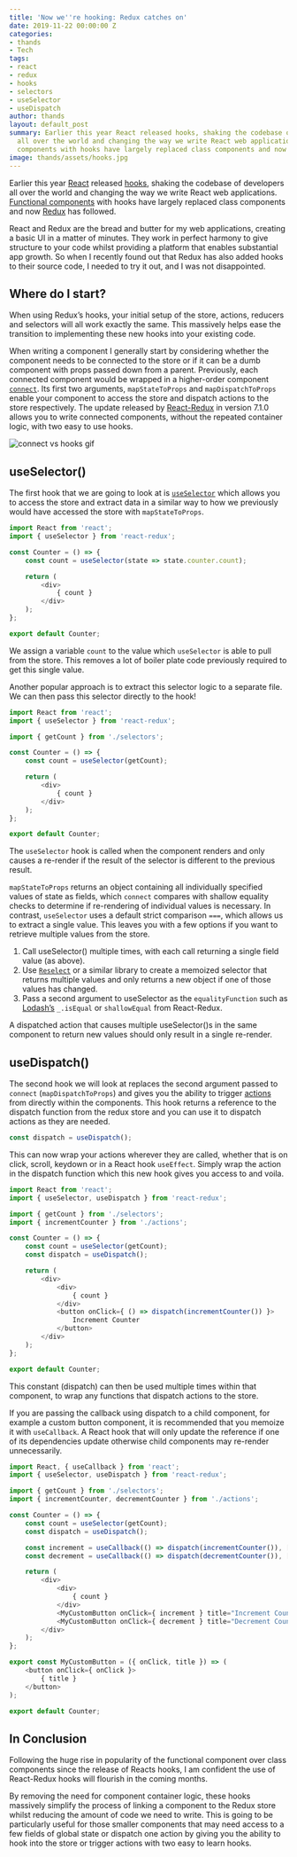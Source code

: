 ```yaml
---
title: 'Now we''re hooking: Redux catches on'
date: 2019-11-22 00:00:00 Z
categories:
- thands
- Tech
tags:
- react
- redux
- hooks
- selectors
- useSelector
- useDispatch
author: thands
layout: default_post
summary: Earlier this year React released hooks, shaking the codebase of developers
  all over the world and changing the way we write React web applications. Functional
  components with hooks have largely replaced class components and now Redux has followed.
image: thands/assets/hooks.jpg
---
```


Earlier this year [React](https://reactjs.org/docs/hooks-intro.html) released [hooks](https://blog.scottlogic.com/2019/05/09/by-the-hook-a-practical-introduction-to-react-hooks.html), shaking the codebase of developers all over the world and changing the way we write React web applications. [Functional components](https://reactjs.org/docs/components-and-props.html) with hooks have largely replaced class components and now [Redux](https://react-redux.js.org/next/api/hooks) has followed.

React and Redux are the bread and butter for my web applications, creating a basic UI in a matter of minutes. They work in perfect harmony to give structure to your code whilst providing a platform that enables substantial app growth. So when I recently found out that Redux has also added hooks to their source code, I needed to try it out, and I was not disappointed.

## Where do I start?
When using Redux’s hooks, your initial setup of the store, actions, reducers and selectors will all work exactly the same. This massively helps ease the transition to implementing these new hooks into your existing code.

When writing a component I generally start by considering whether the component needs to be connected to the store or if it can be a dumb component with props passed down from a parent. Previously, each connected component would be wrapped in a higher-order component [`connect`](https://react-redux.js.org/next/api/connect). Its first two arguments, `mapStateToProps` and `mapDispatchToProps` enable your component to access the store and dispatch actions to the store respectively. The update released by [React-Redux](https://react-redux.js.org/) in version 7.1.0 allows you to write connected components, without the repeated container logic, with two easy to use hooks.

![connect vs hooks gif]({{site.baseurl}}/thands/assets/hooks.gif)

## useSelector()
The first hook that we are going to look at is [`useSelector`](https://react-redux.js.org/next/api/hooks#useselector) which allows you to access the store and extract data in a similar way to how we previously would have accessed the store with `mapStateToProps`.

~~~javascript
import React from 'react';
import { useSelector } from 'react-redux';

const Counter = () => {
    const count = useSelector(state => state.counter.count);

    return (
        <div>
            { count }
        </div>
    );
};

export default Counter;
~~~

We assign a variable `count` to the value which `useSelector` is able to pull from the store. This removes a lot of boiler plate code previously required to get this single value.

Another popular approach is to extract this selector logic to a separate file. We can then pass this selector directly to the hook!

~~~javascript
import React from 'react';
import { useSelector } from 'react-redux';

import { getCount } from './selectors';

const Counter = () => {
    const count = useSelector(getCount);

    return (
        <div>
            { count }
        </div>
    );
};

export default Counter;
~~~

The `useSelector` hook is called when the component renders and only causes a re-render if the result of the selector is different to the previous result.

`mapStateToProps` returns an object containing all individually specified values of state as fields, which `connect` compares with shallow equality checks to determine if re-rendering of individual values is necessary.
In contrast, `useSelector` uses a default strict comparison `===`, which allows us to extract a single value. This leaves you with a few options if you want to retrieve multiple values from the store.

1.	Call useSelector() multiple times, with each call returning a single field value (as above).
2.	Use [`Reselect`](https://github.com/reduxjs/reselect) or a similar library to create a memoized selector that returns multiple values and only returns a new object if one of those values has changed.
3.	Pass a second argument to useSelector as the `equalityFunction` such as [Lodash’s](https://lodash.com/docs/4.17.15) `_.isEqual` or `shallowEqual` from React-Redux. 

A dispatched action that causes multiple useSelector()s in the same component to return new values should only result in a single re-render.

## useDispatch()
The second hook we will look at replaces the second argument passed to `connect` (`mapDispatchToProps`) and gives you the ability to trigger [actions](https://redux.js.org/basics/actions) from directly within the components. This hook returns a reference to the dispatch function from the redux store and you can use it to dispatch actions as they are needed.

~~~javascript
const dispatch = useDispatch();
~~~

This can now wrap your actions wherever they are called, whether that is on click, scroll, keydown or in a React hook `useEffect`. Simply wrap the action in the dispatch function which this new hook gives you access to and voila.

~~~javascript
import React from 'react';
import { useSelector, useDispatch } from 'react-redux';

import { getCount } from './selectors';
import { incrementCounter } from './actions';

const Counter = () => {
    const count = useSelector(getCount);
    const dispatch = useDispatch();

    return (
        <div>
            <div>
                { count }
            </div>
            <button onClick={ () => dispatch(incrementCounter()) }>
                Increment Counter
            </button>
        </div>
    );
};

export default Counter;
~~~

This constant (dispatch) can then be used multiple times within that component, to wrap any functions that  dispatch actions to the store.

If you are passing the callback using dispatch to a child component, for example a custom button component, it is recommended that you memoize it with `useCallback`. A React hook that will only update the reference if one of its dependencies update otherwise child components may re-render unnecessarily.

~~~javascript
import React, { useCallback } from 'react';
import { useSelector, useDispatch } from 'react-redux';

import { getCount } from './selectors';
import { incrementCounter, decrementCounter } from './actions';

const Counter = () => {
    const count = useSelector(getCount);
    const dispatch = useDispatch();

    const increment = useCallback(() => dispatch(incrementCounter()), [dispatch]);
    const decrement = useCallback(() => dispatch(decrementCounter()), [dispatch]);

    return (
        <div>
            <div>
            	{ count }
            </div>
            <MyCustomButton onClick={ increment } title="Increment Counter" />
            <MyCustomButton onClick={ decrement } title="Decrement Counter" />
        </div>
    );
};

export const MyCustomButton = ({ onClick, title }) => (
    <button onClick={ onClick }>
        { title }
    </button>
);

export default Counter;
~~~

## In Conclusion
Following the huge rise in popularity of the functional component over class components since the release of Reacts hooks, I am confident the use of React-Redux hooks will flourish in the coming months.

By removing the need for component container logic, these hooks massively simplify the process of linking a component to the Redux store whilst reducing the amount of code we need to write. This is going to be particularly useful for those smaller components that may need access to a few fields of global state or dispatch one action by giving you the ability to hook into the store or trigger actions with two easy to learn hooks.
